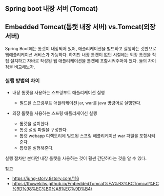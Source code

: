 ## Spring boot 내장 서버 (Tomcat)


## Embedded Tomcat(톰캣 내장 서버) vs.Tomcat(외장 서버)

Spring Boot에는 톰캣이 내장되어 있어, 애플리케이션을 빌드하고 실행하는 것만으로 웹애플리케이션 서비스가 가능하다. 하지만 내장 톰캣이 없던 시절에는 외장 톰캣을 직접 설치하고 자바로 작성된 웹 애플리케이션을 톰캣에 포함시켜주어야 했다. 둘의 차이점을 비교해보자.

### 실행 방법의 차이

* 내장 톰캣을 사용하는 스프링부트 애플리케이션 실행

    * 빌드된 스프링부트 애플리케이션 jar, war를 java 명령어로 실행한다.

* 외장 톰캣을 사용하는 스프링 애플리케이션 실행

    * 톰캣을 설치한다.
    * 톰캣 설정 파일을 구성한다.
    * 톰캣 webapp 디렉토리에 빌드된 스프링 애플리케이션 war 파일을 포함시켜준다.
    * 톰캣을 실행해준다.

실행 절차만 본다면 내장 톰캣을 사용하는 것이 훨씬 간단하다는 것을 알 수 있다.


참고
* https://jung-story.tistory.com/116
* https://thxwelchs.github.io/EmbeddedTomcat%EA%B3%BCTomcat%EC%9D%98%EC%B0%A8%EC%9D%B4/